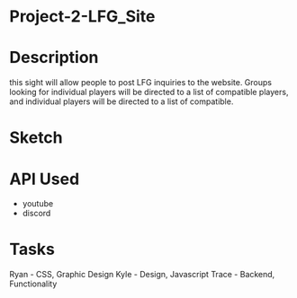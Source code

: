 # Project-2-LFG_Site

# Description

this sight will allow people to post LFG inquiries to the website. Groups looking for individual players will be directed to a list of compatible players, and individual players will be directed to a list of compatible.

# Sketch

# API Used
- youtube
- discord

# Tasks
Ryan - CSS, Graphic Design
Kyle - Design, Javascript
Trace - Backend, Functionality
